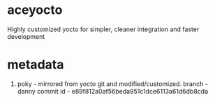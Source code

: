 aceyocto
========

Highly customized yocto for simpler, cleaner integration and faster development

metadata
========

1) poky - mirrored from yocto git and modified/customized.
	  branch - danny
	  commit id - e89f812a0af56beda951c1dce6113a61d6db8cda
